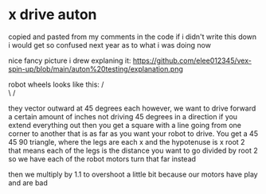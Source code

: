 # x drive auton
copied and pasted from my comments in the code 
if i didn't write this down i would get so confused next year as to what i was doing now

nice fancy picture i drew explaning it: https://github.com/elee012345/vex-spin-up/blob/main/auton%20testing/explanation.png

robot wheels looks like this:
  /   \
  \   /

  they vector outward at 45 degrees each
 however, we want to drive forward a certain amount of inches
not driving 45 degrees in a direction
if you extend everything out then you get a square
with a line going from one corner to another that is as far as you want
your robot to drive.
You get a 45 45 90 triangle, where the legs are each x and the hypotenuse is x root 2
that means each of the legs is the distance you want to go divided by root 2
so we have each of the robot motors turn that far instead

then we multiply by 1.1 to overshoot a little bit because our motors have play and are bad

